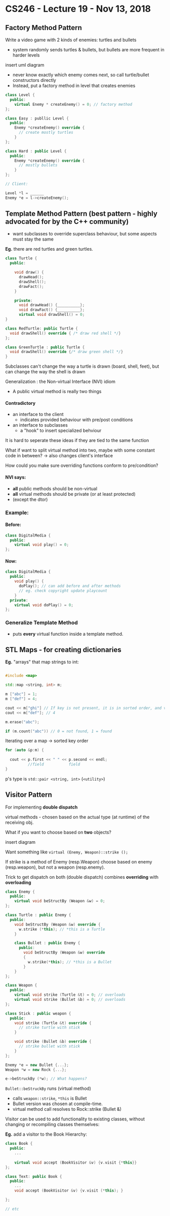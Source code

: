 # CS246 - Lecture 19 - Nov 13, 2018

## Factory Method Pattern 

Write a video game with 2 kinds of enemies: turtles and bullets 

- system randomly sends turtles & bullets, but bullets are more frequent in harder levels

insert uml diagram

- never know exactly which enemy comes next, so call turtle/bullet constructors directly
- Instead, put a factory method in level that creates enemies

```C++
class Level {
  public:
    virtual Enemy * createEnemy() = 0; // factory method
};

class Easy : publlic Level {
  public:
    Enemy *createEnemy() override {
      // create mostly turtles
    }
};

class Hard : public Level {
  public:
    Enemy *createEnemy() override {
      // mostly bullets
    }
};

// Client:

Level *l = ______
Enemy *e = l->createEnemy();
```


## Template Method Pattern (best pattern - highly advocated for by the C++ community)

- want subclasses to override superclass behaviour, but some aspects must stay the same

**Eg.** there are red turtles and green turtles.

```C++
class Turtle {
  public:

    void draw() {
      drawHead();
      drawShell();
      drawFact();
    }

    private:
      void drawHead() {__________};
      void drawFact() {__________};
      virtual void drawShell() = 0;
}

class RedTurtle: public Turtle {
  void drawShell() override { /* draw red shell */}
};

class GreenTurtle : public Turtle {
  void drawShell() override {/* draw green shell */}
}
```

Subclasses can't change the way a turtle is drawn (board, shell, feet), but can change the way the shell is drawn 

Generalization : the Non-virtual Interface (NVI) idiom

- A public virtual method is really two things

#### Contradictory 
- an interface to the client
  - indicates provided behaviour with pre/post conditions
- an interface to subclasses
  - a "hook" to insert specialized behviour

It is hard to seperate these ideas if they are tied to the same function

What if want to split virtual method into two, maybe with some constant code in between? -> also changes client's interface

How could you make sure overriding functions conform to pre/condition?

#### NVI says:
- **all** public methods should be non-virtual
- **all** virtual methods should be private (or at least protected)
- (except the dtor)

### Example:

#### Before:

```C++
class DigitalMedia {
  public:
    virtual void play() = 0;
};
```
#### Now:

```C++
class DigitalMedia {
  public:
    void play() {
      doPlay(); // can add before and after methods
      // eg. check copyright update playcount
    }
  private:
    virtual void doPlay() = 0;
};
```

### Generalize Template Method
- puts **every** virtual function inside a template method.

## STL Maps - for creating dictionaries

**Eg.** "arrays" that map strings to int:

```C++

#include <map>

std::map <string, int> m;

m ["abc"] = 1;
m ["def"] = 4;

cout << m["ghi"] // If key is not present, it is in sorted order, and value is default constructed
cout << m["def"]; // 4

m.erase("abc");

if (m.count("abc")) // 0 = not found, 1 = found
```

Iterating over a map -> sorted key order

```C++ 
for (auto &p:m) {
          
  cout << p.first << " " << p.second << endl;
          //field           field
}
```

p's type is `std::pair <string, int>` (`<utility>`)

## Visitor Pattern

For implementing **double dispatch**

virtual methods - chosen based on the actual type (at runtime) of the receiving obj.

What if you want to choose based on **two** objects?

insert diagram

Want something like `virtual (Enemy, Weapon)::strike ();`

If strike is a method of Enemy (resp.Weapon) choose based on enemy (resp.weapon), but not a weapon (resp.enemy).

Trick to get dispatch on both (double dispatch) combines **overriding** with **overloading**


```C++
class Enemy {
  public: 
    virtual void beStructBy (Weapon &w) = 0;
};

class Turtle : public Enemy {
  public:
    void beStructBy (Weapon &w) override { 
      w.strike (*this); // *this is a Turtle 
    }

    class Bullet : public Enemy {
      public:
        void beStructBy (Weapon &w) override 
        {
          w.strike(*this); // *this is a Bullet
        }
    }
};

class Weapon {
  public:
    virtual void strike (Turtle &t) = 0; // overloads
    virtual void strike (Bullet &b) = 0; // overloads
};

class Stick : public weapon {
  public: 
    void strike (Turtle &t) override {
      // strike turtle with stick
    }

    void strike (Bullet &b) override {
      // strike bullet with stick
    }
};

Enemy *e = new Bullet {...};
Weapon *w = new Rock {...};

e->beStruckBy (*w); // What happens?
```

`Bullet::beStruckBy` runs (virtual method)

- calls `weapon::strike`, `*this` is Bullet
- Bullet version was chosen at compile-time.
- virtual method call resolves to Rock::strike (Bullet &)

Visitor can be used to add functionality to existing classes, without changing or recompiling classes themselves:

**Eg.** add a visitor to the Book Hierarchy:

```C++
class Book {
  public:
    ...
    
    virtual void accept (BookVisitor &v) {v.visit {*this}}
};

class Text: public Book {
  public: 
    ...
    void accept (BookVisitor &v) {v.visit (*this); }

};

// etc

```










